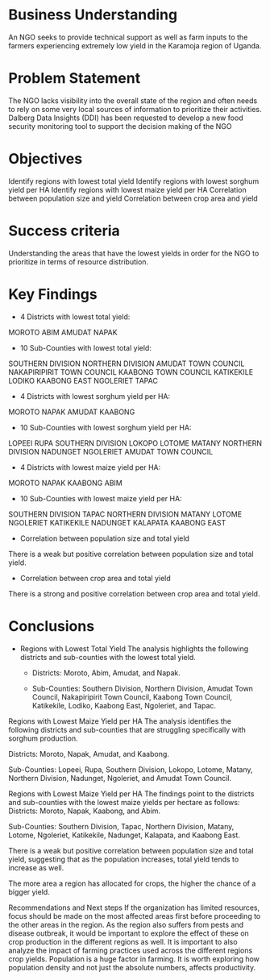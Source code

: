 # Business Understanding
An NGO seeks to provide technical support as well as farm inputs to the farmers experiencing extremely low yield in the Karamoja region of Uganda.

# Problem Statement
The NGO lacks visibility into the overall state of the region and often needs to rely on some very local sources of information to prioritize their activities. Dalberg Data Insights (DDI) has been requested to develop a new food security monitoring tool to support the decision making of the NGO

# Objectives
Identify regions with lowest total yield
Identify regions with lowest sorghum yield per HA
Identify regions with lowest maize yield per HA
Correlation between population size and yield
Correlation between crop area and yield

# Success criteria
Understanding the areas that have the lowest yields in order for the NGO to prioritize in terms of resource distribution.

# Key Findings
* 4 Districts with lowest total yield:

MOROTO
ABIM
AMUDAT
NAPAK

* 10 Sub-Counties with lowest total yield:

SOUTHERN DIVISION
NORTHERN DIVISION
AMUDAT TOWN COUNCIL
NAKAPIRIPIRIT TOWN COUNCIL
KAABONG TOWN COUNCIL
KATIKEKILE
LODIKO
KAABONG EAST
NGOLERIET
TAPAC

* 4 Districts with lowest sorghum yield per HA:

MOROTO
NAPAK
AMUDAT
KAABONG

* 10 Sub-Counties with lowest sorghum yield per HA:

LOPEEI
RUPA
SOUTHERN DIVISION
LOKOPO
LOTOME
MATANY
NORTHERN DIVISION
NADUNGET
NGOLERIET
AMUDAT TOWN COUNCIL

* 4 Districts with lowest maize yield per HA:

MOROTO
NAPAK
KAABONG
ABIM

* 10 Sub-Counties with lowest maize yield per HA:

SOUTHERN DIVISION
TAPAC
NORTHERN DIVISION
MATANY
LOTOME
NGOLERIET
KATIKEKILE
NADUNGET
KALAPATA
KAABONG EAST

* Correlation between population size and total yield

There is a weak but positive correlation between population size and total yield.

* Correlation between crop area and total yield

There is a strong and positive correlation between crop area and total yield.

# Conclusions
* Regions with Lowest Total Yield
The analysis highlights the following districts and sub-counties with the lowest total yield.

  - Districts: Moroto, Abim, Amudat, and Napak.

  - Sub-Counties: Southern Division, Northern Division, Amudat Town Council, Nakapiripirit Town Council, Kaabong Town Council, Katikekile, Lodiko, Kaabong East, Ngoleriet, and Tapac.

Regions with Lowest Maize Yield per HA
The analysis identifies the following districts and sub-counties that are struggling specifically with sorghum production.

Districts: Moroto, Napak, Amudat, and Kaabong.

Sub-Counties: Lopeei, Rupa, Southern Division, Lokopo, Lotome, Matany, Northern Division, Nadunget, Ngoleriet, and Amudat Town Council.

Regions with Lowest Maize Yield per HA The findings point to the districts and sub-counties with the lowest maize yields per hectare as follows:
Districts: Moroto, Napak, Kaabong, and Abim.

Sub-Counties: Southern Division, Tapac, Northern Division, Matany, Lotome, Ngoleriet, Katikekile, Nadunget, Kalapata, and Kaabong East.

There is a weak but positive correlation between population size and total yield, suggesting that as the population increases, total yield tends to increase as well.

The more area a region has allocated for crops, the higher the chance of a bigger yield.

Recommendations and Next steps
If the organization has limited resources, focus should be made on the most affected areas first before proceeding to the other areas in the region.
As the region also suffers from pests and disease outbreak, it would be important to explore the effect of these on crop production in the different regions as well.
It is important to also analyze the impact of farming practices used across the different regions crop yields.
Population is a huge factor in farming. It is worth exploring how population density and not just the absolute numbers, affects productivity.

